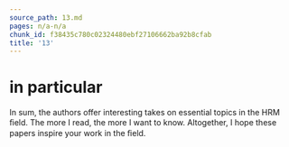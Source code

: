 ```yaml
---
source_path: 13.md
pages: n/a-n/a
chunk_id: f38435c780c02324480ebf27106662ba92b8cfab
title: '13'
---
```

# in particular

In sum, the authors offer interesting takes on essential topics in the HRM ﬁeld. The more I read, the more I want to know. Altogether, I hope these papers inspire your work in the ﬁeld.
